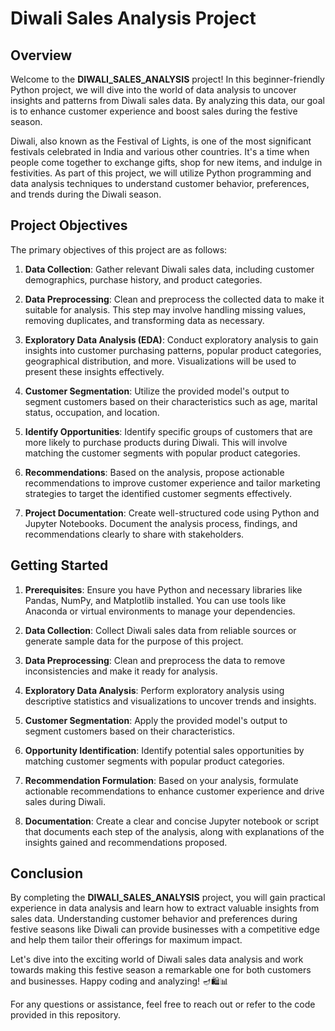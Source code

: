 # Diwali Sales Analysis Project

## Overview

Welcome to the **DIWALI_SALES_ANALYSIS** project! In this beginner-friendly Python project, we will dive into the world of data analysis to uncover insights and patterns from Diwali sales data. By analyzing this data, our goal is to enhance customer experience and boost sales during the festive season.

Diwali, also known as the Festival of Lights, is one of the most significant festivals celebrated in India and various other countries. It's a time when people come together to exchange gifts, shop for new items, and indulge in festivities. As part of this project, we will utilize Python programming and data analysis techniques to understand customer behavior, preferences, and trends during the Diwali season.

## Project Objectives

The primary objectives of this project are as follows:

1. **Data Collection**: Gather relevant Diwali sales data, including customer demographics, purchase history, and product categories.

2. **Data Preprocessing**: Clean and preprocess the collected data to make it suitable for analysis. This step may involve handling missing values, removing duplicates, and transforming data as necessary.

3. **Exploratory Data Analysis (EDA)**: Conduct exploratory analysis to gain insights into customer purchasing patterns, popular product categories, geographical distribution, and more. Visualizations will be used to present these insights effectively.

4. **Customer Segmentation**: Utilize the provided model's output to segment customers based on their characteristics such as age, marital status, occupation, and location.

5. **Identify Opportunities**: Identify specific groups of customers that are more likely to purchase products during Diwali. This will involve matching the customer segments with popular product categories.

6. **Recommendations**: Based on the analysis, propose actionable recommendations to improve customer experience and tailor marketing strategies to target the identified customer segments effectively.

7. **Project Documentation**: Create well-structured code using Python and Jupyter Notebooks. Document the analysis process, findings, and recommendations clearly to share with stakeholders.

## Getting Started

1. **Prerequisites**: Ensure you have Python and necessary libraries like Pandas, NumPy, and Matplotlib installed. You can use tools like Anaconda or virtual environments to manage your dependencies.

2. **Data Collection**: Collect Diwali sales data from reliable sources or generate sample data for the purpose of this project.

3. **Data Preprocessing**: Clean and preprocess the data to remove inconsistencies and make it ready for analysis.

4. **Exploratory Data Analysis**: Perform exploratory analysis using descriptive statistics and visualizations to uncover trends and insights.

5. **Customer Segmentation**: Apply the provided model's output to segment customers based on their characteristics.

6. **Opportunity Identification**: Identify potential sales opportunities by matching customer segments with popular product categories.

7. **Recommendation Formulation**: Based on your analysis, formulate actionable recommendations to enhance customer experience and drive sales during Diwali.

8. **Documentation**: Create a clear and concise Jupyter notebook or script that documents each step of the analysis, along with explanations of the insights gained and recommendations proposed.

## Conclusion

By completing the **DIWALI_SALES_ANALYSIS** project, you will gain practical experience in data analysis and learn how to extract valuable insights from sales data. Understanding customer behavior and preferences during festive seasons like Diwali can provide businesses with a competitive edge and help them tailor their offerings for maximum impact.

Let's dive into the exciting world of Diwali sales data analysis and work towards making this festive season a remarkable one for both customers and businesses. Happy coding and analyzing! 🪔🛍️📊

For any questions or assistance, feel free to reach out or refer to the code provided in this repository.

